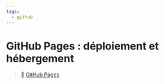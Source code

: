 ```yaml
---
tags:
  - github
---
```


# GitHub Pages : déploiement et hébergement

> 📌 [GitHub Pages](https://pages.github.com/)
